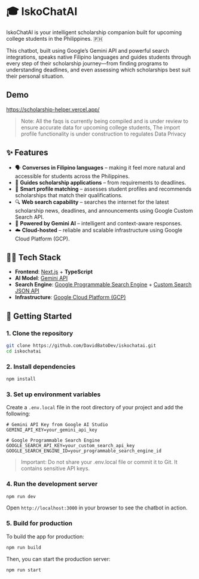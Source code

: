 # 🎓 IskoChatAI

IskoChatAI is your intelligent scholarship companion built for upcoming college students in the Philippines. 🇵🇭

This chatbot, built using Google’s Gemini API and powerful search integrations, speaks native Filipino languages and guides students through every step of their scholarship journey—from finding programs to understanding deadlines, and even assessing which scholarships best suit their personal situation.

## Demo
https://scholarship-helper.vercel.app/

> Note: All the faqs is currently being compiled and is under review to ensure accurate data for upcoming college students, The import profile functionality is under construction to regulates Data Privacy

## ✨ Features

- 🗣️ **Converses in Filipino languages** – making it feel more natural and accessible for students across the Philippines.
- 📅 **Guides scholarship applications** – from requirements to deadlines.
- 🧠 **Smart profile matching** – assesses student profiles and recommends scholarships that match their qualifications.
- 🔍 **Web search capability** – searches the internet for the latest scholarship news, deadlines, and announcements using Google Custom Search API.
- 🤖 **Powered by Gemini AI** – intelligent and context-aware responses.
- ☁️ **Cloud-hosted** – reliable and scalable infrastructure using Google Cloud Platform (GCP).

## 🧑‍💻 Tech Stack

- **Frontend**: [Next.js](https://nextjs.org/) + **TypeScript**
- **AI Model**: [Gemini API](https://ai.google.dev/)
- **Search Engine**: [Google Programmable Search Engine](https://programmablesearchengine.google.com/about/) + [Custom Search JSON API](https://developers.google.com/custom-search/v1/overview)
- **Infrastructure**: [Google Cloud Platform (GCP)](https://cloud.google.com/)

## 🚀 Getting Started

### 1. Clone the repository

```bash
git clone https://github.com/DavidBatoDev/iskochatai.git
cd iskochatai
```

### 2. Install dependencies

```bash
npm install
```

### 3. Set up environment variables

Create a `.env.local` file in the root directory of your project and add the following:

```env
# Gemini API Key from Google AI Studio
GEMINI_API_KEY=your_gemini_api_key

# Google Programmable Search Engine
GOOGLE_SEARCH_API_KEY=your_custom_search_api_key
GOOGLE_SEARCH_ENGINE_ID=your_programmable_search_engine_id
```

>  Important: Do not share your .env.local file or commit it to Git. It contains sensitive API keys.

### 4. Run the development server

```bash
npm run dev
```

Open `http://localhost:3000` in your browser to see the chatbot in action.


### 5. Build for production

To build the app for production:

```bash
npm run build
```

Then, you can start the production server:

```bash
npm run start
```
